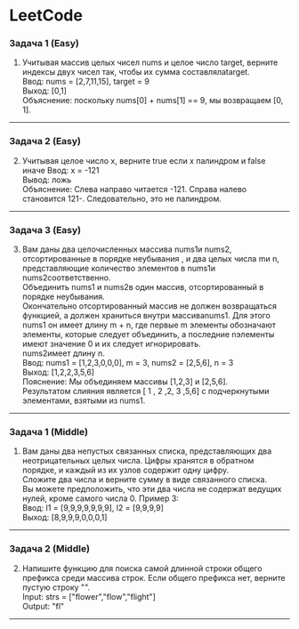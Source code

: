 # LeetCode
### Задача 1 (Easy)
1) Учитывая массив целых чисел nums и целое число target, верните индексы двух чисел так, чтобы их сумма составлялаtarget.  
Ввод: nums = [2,7,11,15], target = 9  
 Выход: [0,1]  
 Объяснение: поскольку nums[0] + nums[1] == 9, мы возвращаем [0, 1].  
_____ 
### Задача 2 (Easy)
2) Учитывая целое число x, верните true если x палиндром и false иначе
Ввод: x = -121  
Вывод: ложь  
Объяснение: Слева направо читается -121. Справа налево становится 121-. Следовательно, это не палиндром.
_____ 
### Задача 3 (Easy)
3) Вам даны два целочисленных массива nums1и nums2, отсортированные в порядке неубывания , и два целых числа mи n, представляющие количество элементов в nums1и nums2соответственно.   
Объединить nums1 и nums2в один массив, отсортированный в порядке неубывания.  
Окончательно отсортированный массив не должен возвращаться функцией, а должен храниться внутри массиваnums1.
Для этого nums1 он имеет длину m + n, где первые m элементы обозначают элементы, которые следует объединить, а последние nэлементы имеют значение 0 и их следует игнорировать.  
nums2имеет длину n.  
Ввод: nums1 = [1,2,3,0,0,0], m = 3, nums2 = [2,5,6], n = 3  
Выход: [1,2,2,3,5,6]  
Пояснение: Мы объединяем массивы [1,2,3] и [2,5,6].   
Результатом слияния является [ 1 , 2 ,2, 3 ,5,6] с подчеркнутыми элементами, взятыми из nums1.  
_____
### Задача 1 (Middle)
1) Вам даны два непустых связанных списка, представляющих два неотрицательных целых числа. Цифры хранятся в обратном порядке, и каждый из их узлов содержит одну цифру.  
Сложите два числа и верните сумму в виде связанного списка.  
Вы можете предположить, что эти два числа не содержат ведущих нулей, кроме самого числа 0.
Пример 3:  
Ввод: l1 = [9,9,9,9,9,9,9], l2 = [9,9,9,9]  
Выход: [8,9,9,9,0,0,0,1]  
_____
### Задача 2 (Middle)
2) Напишите функцию для поиска самой длинной строки общего префикса среди массива строк. Если общего префикса нет, верните пустую строку "".  
Input: strs = ["flower","flow","flight"]  
Output: "fl"   
_____
